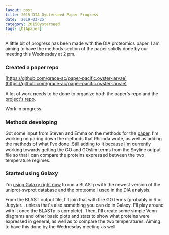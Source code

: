 ```yaml
---
layout: post
title: 2015 DIA Oysterseed Paper Progress
date: '2019-03-25'
category: 2015Oysterseed
tags: [DIApaper]
---
```

A little bit of progress has been made with the DIA proteomics paper. I am aiming to have the methods section of the paper solidly done by our meeting this Wednesday at 2 pm. 

### Created a paper repo
[https://github.com/grace-ac/paper-pacific.oyster-larvae](https://github.com/grace-ac/paper-pacific.oyster-larvae)

A lot of work needs to be done to organize both the paper's repo and the [project's repo](https://github.com/RobertsLab/project-pacific.oyster-larvae). 

Work in progress.

### Methods developing
Got some input from Steven and Emma on the methods for the [paper](https://docs.google.com/document/d/1OaYNzlOJr5QibCYt8--GMNGvXlzHPR9_daCkNUVkj-U/edit). I'm working on paring down the methods that Rhonda wrote, as well as adding the methods of what I've done. Still adding to it because I'm currently working towards getting the GO and GOslim terms from the Skyline output file so that I can compare the proteins expressed between the two temperature regimes.

### Started using Galaxy
I'm [using Galaxy right now](https://github.com/RobertsLab/project-pacific.oyster-larvae/blob/master/DIA_2015/protocols/04-Galaxy-protocol.md) to run a BLASTp with the newest version of the uniprot-swprot database and the proteome I used in the DIA analysis. 

From the BLAST output file, I'll join that with the GO terms (probably in R or Jupyter... unless that's also something you can do in Galaxy. I'll play around with it once the BLASTp is complete). Then, I'll create some simple Venn diagrams and other basic plots and stats to show what proteins were expressed in general, as well as to compare the two temperatures. Aiming to have this done by the Wednesday meeting as well. 



